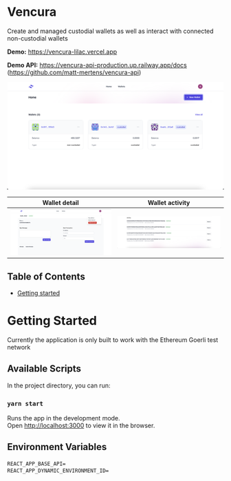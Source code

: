 # Vencura
Create and managed custodial wallets as well as interact with connected non-custodial wallets


**Demo:** https://vencura-lilac.vercel.app

**Demo API:** https://vencura-api-production.up.railway.app/docs (https://github.com/matt-mertens/vencura-api)

![Home page](/screenshots/home.png)

| Wallet detail                           | Wallet activity                           |
| ------------------------------------ | -------------------------------------- |
| ![Wallet detail](/screenshots/wallet-detail.png) | ![Upload](/screenshots/wallet-activity.png) |
## Table of Contents

- [Getting started](#getting-started)

# Getting Started
Currently the application is only built to work with the Ethereum Goerli test network

## Available Scripts

In the project directory, you can run:

### `yarn start`

Runs the app in the development mode.\
Open [http://localhost:3000](http://localhost:3000) to view it in the browser.

## Environment Variables
```
REACT_APP_BASE_API=
REACT_APP_DYNAMIC_ENVIRONMENT_ID=
```